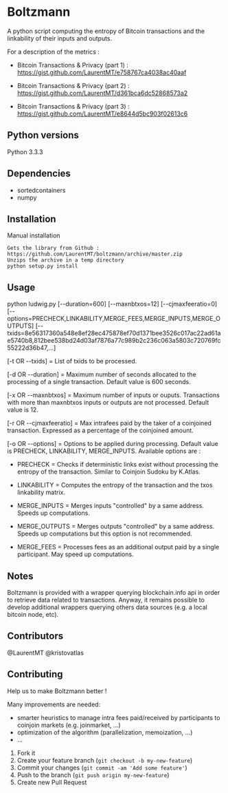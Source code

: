 # Boltzmann

A python script computing the entropy of Bitcoin transactions and the linkability of their inputs and outputs.

For a description of the metrics :

- Bitcoin Transactions & Privacy (part 1) : https://gist.github.com/LaurentMT/e758767ca4038ac40aaf

- Bitcoin Transactions & Privacy (part 2) : https://gist.github.com/LaurentMT/d361bca6dc52868573a2

- Bitcoin Transactions & Privacy (part 3) : https://gist.github.com/LaurentMT/e8644d5bc903f02613c6



## Python versions

Python 3.3.3


## Dependencies

- sortedcontainers
- numpy


## Installation


Manual installation
```
Gets the library from Github : https://github.com/LaurentMT/boltzmann/archive/master.zip
Unzips the archive in a temp directory
python setup.py install
```



## Usage

python ludwig.py [--duration=600] [--maxnbtxos=12] [--cjmaxfeeratio=0] [--options=PRECHECK,LINKABILITY,MERGE_FEES,MERGE_INPUTS,MERGE_OUTPUTS] [--txids=8e56317360a548e8ef28ec475878ef70d1371bee3526c017ac22ad61ae5740b8,812bee538bd24d03af7876a77c989b2c236c063a5803c720769fc55222d36b47,...]

[-t OR --txids] = List of txids to be processed.

[-d OR --duration] = Maximum number of seconds allocated to the processing of a single transaction. 
                     Default value is 600 seconds.

[-x OR --maxnbtxos] = Maximum number of inputs or ouputs. 
                      Transactions with more than maxnbtxos inputs or outputs are not processed. 
                      Default value is 12.    

[-r OR --cjmaxfeeratio] = Max intrafees paid by the taker of a coinjoined transaction. 
                          Expressed as a percentage of the coinjoined amount.

[-o OR --options] = Options to be applied during processing. 
                    Default value is PRECHECK, LINKABILITY, MERGE_INPUTS.
                    Available options are :
                    
- PRECHECK = Checks if deterministic links exist without processing the entropy of the transaction. Similar to Coinjoin Sudoku by K.Atlas.
                      
- LINKABILITY = Computes the entropy of the transaction and the txos linkability matrix.
                      
- MERGE_INPUTS = Merges inputs "controlled" by a same address. Speeds up computations.
                      
- MERGE_OUTPUTS = Merges outputs "controlled" by a same address. Speeds up computations but this option is not recommended.
                      
- MERGE_FEES = Processes fees as an additional output paid by a single participant. May speed up computations.


## Notes

Boltzmann is provided with a wrapper querying blockchain.info api in order to retrieve data related to transactions. Anyway, it remains possible to develop additional wrappers querying others data sources (e.g. a local bitcoin node, etc).


## Contributors
@LaurentMT
@kristovatlas


## Contributing

Help us to make Boltzmann better !

Many improvements are needed:
 - smarter heuristics to manage intra fees paid/received by participants to coinjoin markets (e.g. joinmarket, ...)
 - optimization of the algorithm (parallelization, memoization, ...)
 - ...

1. Fork it
2. Create your feature branch (`git checkout -b my-new-feature`)
3. Commit your changes (`git commit -am 'Add some feature'`)
4. Push to the branch (`git push origin my-new-feature`)
5. Create new Pull Request
